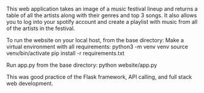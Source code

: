 This web application takes an image of a music festival lineup and returns a table of all the artists along with their genres and top 3 songs. It also allows you to log into your spotify account and create a playlist with music from all of the artists in the festival.

To run the website on your local host, from the base directory:
Make a virtual environment with all requirements:
python3 -m venv venv
source venv/bin/activate
pip install -r requirements.txt

Run app.py from the base directory:
python website/app.py

This was good practice of the Flask framework, API calling, and full stack web development.
